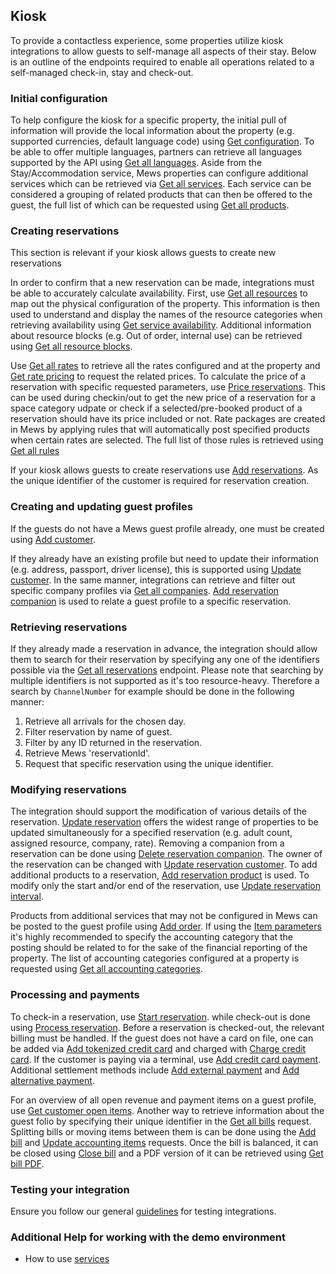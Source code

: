 ## Kiosk

To provide a contactless experience, some properties utilize kiosk integrations to allow guests to self-manage all aspects of their stay. Below is an outline of the endpoints required to enable all operations related to a self-managed check-in, stay and check-out.

### Initial configuration

To help configure the kiosk for a specific property, the initial pull of information will provide the local information about the property (e.g. supported currencies, default language code) using [Get configuration](../operations/configuration.md#get-configuration). To be able to offer multiple languages, partners can retrieve all languages supported by the API using [Get all languages](../operations/configuration.md#get-all-languages). Aside from the Stay/Accommodation service, Mews properties can configure additional services which can be retrieved via [Get all services](../operations/services.md#get-all-services). Each service can be considered a grouping of related products that can then be offered to the guest, the full list of which can be requested using [Get all products](operations/services#get-all-products).

### Creating reservations

This section is relevant if your kiosk allows guests to create new reservations

In order to confirm that a new reservation can be made, integrations must be able to accurately calculate availability. First, use [Get all resources](../operations/enterprises.md#get-all-resources) to map out the physical configuration of the property. This information is then used to understand and display the names of the resource categories when retrieving availability using [Get service availability](../operations/services.md#get-service-availability). Additional information about resource blocks (e.g. Out of order, internal use) can be retrieved using [Get all resource blocks](../operations/enterprises.md#get-all-resource-blocks). 

Use [Get all rates](../operations/services.md#get-all-rates) to retrieve all the rates configured and at the property and [Get rate pricing](../operations/services.md#get-rate-pricing) to request the related prices. To calculate the price of a reservation with specific requested parameters, use [Price reservations](../operations/reservations.md#price-reservations). This can be used during checkin/out to get the new price of a reservation for a space category udpate or check if a selected/pre-booked product of a reservation should have its price included or not. Rate packages are created in Mews by applying rules that will automatically post specified products when certain rates are selected. The full list of those rules is retrieved using [Get all rules](../operations/services.md#get-all-rules)

If your kiosk allows guests to create reservations use [Add reservations](../operations/reservations.md#add-reservations). As the unique identifier of the customer is required for reservation creation.

### Creating and updating guest profiles

If the guests do not have a Mews guest profile already, one must be created using [Add customer](../operations/customers.md#add-customer). 

If they already have an existing profile but need to update their information (e.g. address, passport, driver license), this is supported using [Update customer](../operations/customers.md#update-customer). In the same manner, integrations can retrieve and filter out specific company profiles via [Get all companies](../operations/enterprises.md#get-all-companies). [Add reservation companion](../operations/reservations.md#add-reservation-companion) is used to relate a guest profile to a specific reservation.

### Retrieving reservations

If they already made a reservation in advance, the integration should allow them to search for their reservation by specifying any one of the identifiers possible via the [Get all reservations](../operations/reservations.md#get-all-reservations) endpoint. Please note that searching by multiple identifiers is not supported as it's too resource-heavy. Therefore a search by `ChannelNumber` for example should be done in the following manner:

1. Retrieve all arrivals for the chosen day.
2. Filter reservation by name of guest.
3. Filter by any ID returned in the reservation.
4. Retrieve Mews 'reservationId'.
5. Request that specific reservation using the unique identifier.

### Modifying reservations

The integration should support the modification of various details of the reservation. [Update reservation](../operations/reservations.md#update-reservation) offers the widest range of properties to be updated simultaneously for a specified reservation (e.g. adult count, assigned resource, company, rate). Removing a companion from a reservation can be done using [Delete reservation companion](../operations/reservations.md#delete-reservation-companion). The owner of the reservation can be changed with [Update reservation customer](../operations/reservations.md#update-reservation-customer). To add additional products to a reservation, [Add reservation product](../operations/reservations.md#add-reservation-product) is used. To modify only the start and/or end of the reservation, use [Update reservation interval](../operations/reservations.md#update-reservation-interval).

Products from additional services that may not be configured in Mews can be posted to the guest profile using [Add order](../operations/services.md#add-order). If using the [Item parameters](../operations/services.md#item-parameters) it's highly recommended to specify the accounting category that the posting should be related to for the sake of the financial reporting of the property. The list of accounting categories configured at a property is requested using [Get all accounting categories](../operations/finance.md#get-all-accounting-categories).

### Processing and payments

To check-in a reservation, use [Start reservation](../operations/reservations.md#start-reservation). while check-out is done using [Process reservation](../operations/reservations.md#process-reservation). Before a reservation is checked-out, the relevant billing must be handled. If the guest does not have a card on file, one can be added via [Add tokenized credit card](../operations/finance.md#add-tokenized-credit-card) and charged with [Charge credit card](../operations/finance.md#charge-credit-card). If the customer is paying via a terminal, use [Add credit card payment](../operations/finance.md#add-credit-card-payment). Additional settlement methods include [Add external payment](../operations/finance.md#add-external-payment) and [Add alternative payment](../operations/finance.md#add-alternative-payment).

For an overview of all open revenue and payment items on a guest profile, use [Get customer open items](../operations/customers.md#get-customers-open-items). Another way to retrieve information about the guest folio by specifying their unique identifier in the [Get all bills](../operations/finance.md#get-all-bills) request. Splitting bills or moving items between them is can be done using the [Add bill](../operations/finance.md#add-bill) and [Update accounting items](../operations/finance.md#update-accounting-items) requests. Once the bill is balanced, it can be closed using [Close bill](../operations/finance.md#close-bill) and a PDF version of it can be retrieved using [Get bill PDF](../operations/finance.md#close-bill).

### Testing your integration

Ensure you follow our general [guidelines](../guidelines.md) for testing integrations.

### Additional Help for working with the demo environment

- How to use [services](https://help.mews.com/en/articles/4244364-understanding-services)
